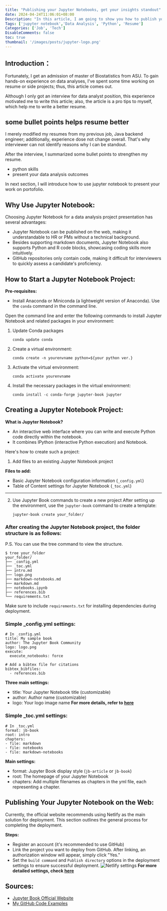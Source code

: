 ```yaml
---
title: "Publishing your Jupyter Notebooks, get your insights standout"
date: 2024-04-24T11:06:01+08:00
Description: "In this article, I am going to show you how to publish your data analysis projects on the public with Jupyter Notebook"
Tags: ['jupyter notebook','Data Analysis', 'Python', 'Resume']
Categories: ['Job', 'Tech']
DisableComments: false
toc: true
thumbnail: '/images/posts/jupyter-logo.png'
---
```


## Introduction：

Fortunately, I get an admission of master of Biostatistics from ASU. To gain hands-on experience on data analyses, I've spent some time working on resume or side projects; thus, this article comes out.

Although I only got an interview for data analyst position, this experience motivated me to write this article; also, the article is a pro tips to myself, which help me to write a better resume. 

## some bullet points helps resume better
I merely modified my resumes from my previous job, Java backend engineer; additionally, experience dose not change overall. That's why interviewer can not identify reasons why I can be standout. 

After the interview, I summarized some bullet points to strengthen my resume. 
- python skills
- present your data analysis outcomes

In next section, I will introduce how to use jupyter notebook to present your work on portofolio. 

## Why Use Jupyter Notebook:

Choosing Jupyter Notebook for a data analysis project presentation has several advantages:
- Jupyter Notebook can be published on the web, making it understandable to HR or PMs without a technical background.
- Besides supporting markdown documents, Jupyter Notebook also supports Python and R code blocks, showcasing coding skills more intuitively.
- GitHub repositories only contain code, making it difficult for interviewers to quickly assess a candidate's proficiency.

## How to Start a Jupyter Notebook Project:

**Pre-requisites:**
- Install Anaconda or Miniconda (a lightweight version of Anaconda). Use the `conda` command in the command line.

Open the command line and enter the following commands to install Jupyter Notebook and related packages in your environment:

1. Update Conda packages
   ```
   conda update conda
   ```

2. Create a virtual environment:
   ```
   conda create -n yourenvname python=${your python ver.}
   ```

3. Activate the virtual environment:
   ```
   conda activate yourenvname
   ```

4. Install the necessary packages in the virtual environment:
   ```
   conda install -c conda-forge jupyter-book jupyter
   ```

## Creating a Jupyter Notebook Project:

**What is Jupyter Notebook?**
- An interactive web interface where you can write and execute Python code directly within the notebook.
- It combines IPython (interactive Python execution) and Notebook.

Here's how to create such a project:

1. Add files to an existing Jupyter Notebook project

**Files to add:**
- Basic Jupyter Notebook configuration information (`_config.yml`)
- Table of Content settings for Jupyter Notebook (`_toc.yml`)
---
2. Use Jupyter Book commands to create a new project
   After setting up the environment, use the `jupyter-book` command to create a template:
   ```
   jupyter-book create your_folder/
   ```

### After creating the Jupyter Notebook project, the folder structure is as follows:
P.S. You can use the tree command to view the structure.
```
$ tree your_folder
your_folder/
├── _config.yml
├── _toc.yml
├── intro.md
├── logo.png
├── markdown-notebooks.md
├── markdown.md
├── notebooks.ipynb
├── references.bib
└── requirements.txt
```
Make sure to include `requirements.txt` for installing dependencies during deployment.

### Simple _config.yml settings:
```
# In _config.yml
title: My sample book
author: The Jupyter Book Community
logo: logo.png
execute:
  execute_notebooks: force

# Add a bibtex file for citations
bibtex_bibfiles:
  - references.bib
```
**Three main settings:**
- title: Your Jupyter Notebook title (customizable)
- author: Author name (customizable)
- logo: Your logo image name
**For more details, refer to [here](https://jupyterbook.org/en/stable/customize/config.html)**

### Simple _toc.yml settings:
```
# In _toc.yml
format: jb-book
root: intro
chapters:
- file: markdown
- file: notebooks
- file: markdown-notebooks
```
**Main settings:**
- format: Jupyter Book display style (`jb-article` or `jb-book`)
- root: The homepage of your Jupyter Notebook
- chapters: Add multiple filenames as chapters in the yml file, each representing a chapter.

## Publishing Your Jupyter Notebook on the Web:

Currently, the official website recommends using Netlify as the main solution for deployment. This section outlines the general process for completing the deployment.

**Steps:**
- Register an account (it's recommended to use GitHub)
- Link the project you want to deploy from GitHub. After linking, an authorization window will appear, simply click "Yes."
- Set the `build command` and `Publish directory` options in the deployment settings to ensure successful deployment.
![Netlify settings](/images/netlify-jpyter.png)
**For more detailed settings, check [here](https://jupyterbook.org/en/stable/publish/netlify.html)**

## Sources:
- [Jupyter Book Official Website](https://jupyterbook.org/en/stable/intro.html)
- [My GitHub Code Examples](https://github.com/victorDeveloper0821/handon-py-data-analysis)